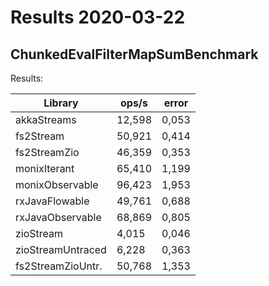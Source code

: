 # Results 2020-03-22

## ChunkedEvalFilterMapSumBenchmark

Results:

| Library           | ops/s  | error |
| ----------------- | ------ | ----- |
| akkaStreams       | 12,598 | 0,053 |
| fs2Stream         | 50,921 | 0,414 |
| fs2StreamZio      | 46,359 | 0,353 |
| monixIterant      | 65,410 | 1,199 |
| monixObservable   | 96,423 | 1,953 |
| rxJavaFlowable    | 49,761 | 0,688 |
| rxJavaObservable  | 68,869 | 0,805 |
| zioStream         | 4,015  | 0,046 |
| zioStreamUntraced | 6,228  | 0,363 |
| fs2StreamZioUntr. | 50,768 | 1,353 |
